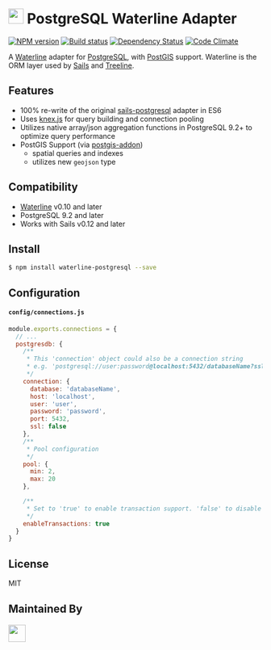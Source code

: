 # <img src="http://i.imgur.com/tMBZE5W.png" height='30px'> PostgreSQL Waterline Adapter

[![NPM version][npm-image]][npm-url]
[![Build status][ci-image]][ci-url]
[![Dependency Status][daviddm-image]][daviddm-url]
[![Code Climate][codeclimate-image]][codeclimate-url]

A [Waterline](https://github.com/balderdashy/waterline) adapter for
[PostgreSQL](http://www.postgresql.org/), with [PostGIS](http://postgis.net/)
support.  Waterline is the ORM layer used by [Sails](http://sailsjs.org)
and [Treeline](http://treeline.io).

## Features
- 100% re-write of the original
  [sails-postgresql](https://github.com/balderdashy/sails-postgresql) adapter in ES6
- Uses [knex.js](http://knexjs.org/) for query building and connection pooling
- Utilizes native array/json aggregation functions in PostgreSQL 9.2+ to
  optimize query performance
- PostGIS Support (via
  [postgis-addon](https://github.com/waterlinejs/postgis-addon))
  - spatial queries and indexes
  - utilizes new `geojson` type

## Compatibility
- [Waterline](http://sailsjs.org/) v0.10 and later
- PostgreSQL 9.2 and later
- Works with Sails v0.12 and later

## Install

```sh
$ npm install waterline-postgresql --save
```

## Configuration

#### `config/connections.js`

```js
module.exports.connections = {
  // ...
  postgresdb: {
    /**
     * This 'connection' object could also be a connection string
     * e.g. 'postgresql://user:password@localhost:5432/databaseName?ssl=false'
     */
    connection: {
      database: 'databaseName',
      host: 'localhost',
      user: 'user',
      password: 'password',
      port: 5432,
      ssl: false
    },
    /**
     * Pool configuration
     */
    pool: {
      min: 2,
      max: 20
    },

    /**
     * Set to 'true' to enable transaction support. 'false' to disable
     */
    enableTransactions: true
  }
}
```

## License
MIT

## Maintained By
##### [<img src='http://i.imgur.com/zM0ynQk.jpg' height='34px'>](http://balderdash.co)

[npm-image]: https://img.shields.io/npm/v/waterline-postgresql.svg?style=flat-square
[npm-url]: https://npmjs.org/package/waterline-postgresql
[ci-image]: https://img.shields.io/travis/waterlinejs/waterline-postgresql/master.svg?style=flat-square
[ci-url]: https://travis-ci.org/waterlinejs/postgresql-adapter
[daviddm-image]: http://img.shields.io/david/waterlinejs/waterline-postgresql.svg?style=flat-square
[daviddm-url]: https://david-dm.org/waterlinejs/waterline-postgresql
[codeclimate-image]: https://img.shields.io/codeclimate/github/waterlinejs/postgresql-adapter.svg?style=flat-square
[codeclimate-url]: https://codeclimate.com/github/waterlinejs/postgresql-adapter
